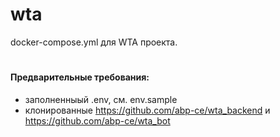 # wta
docker-compose.yml для WTA проекта.
#
#### Предварительные требования:
- заполненныый .env, см. env.sample
- клонированные https://github.com/abp-ce/wta_backend и https://github.com/abp-ce/wta_bot
